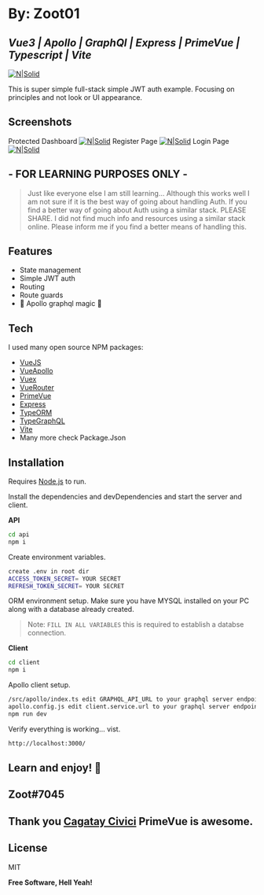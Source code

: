 # By: Zoot01

## _Vue3 | Apollo | GraphQl | Express | PrimeVue | Typescript | Vite_

[![N|Solid](https://dimitr.im/static/d31b165dbfd8518bff91e72e987566cb/78597/vue-apollo-graphql.png)](https://dimitr.im/static/d31b165dbfd8518bff91e72e987566cb/78597/vue-apollo-graphql.png)

This is super simple full-stack simple JWT auth example. Focusing on principles and not look or UI appearance.

## Screenshots

Protected Dashboard
[![N|Solid](https://i.imgur.com/t1tCeBs.jpg)](https://i.imgur.com/t1tCeBs.jpg)
Register Page
[![N|Solid](https://i.imgur.com/8WfL53F.jpg)](https://i.imgur.com/8WfL53F.jpg)
Login Page
[![N|Solid](https://i.imgur.com/rFWAtbs.jpg)](https://i.imgur.com/rFWAtbs.jpg)

## - FOR LEARNING PURPOSES ONLY -

> Just like everyone else I am still learning...
> Although this works well I am not sure if it is the best way
> of going about handling Auth. If you find a better way of going
> about Auth using a similar stack. PLEASE SHARE.
> I did not find much info and resources using a similar stack online.
> Please inform me if you find a better means of handling this.

## Features

- State management
- Simple JWT auth
- Routing
- Route guards
- 🚀 Apollo graphql magic 🚀

## Tech

I used many open source NPM packages:

- [VueJS](https://v3.vuejs.org/)
- [VueApollo](https://v4.apollo.vuejs.org/)
- [Vuex](https://next.vuex.vuejs.org/)
- [VueRouter](https://next.router.vuejs.org/)
- [PrimeVue](https://primefaces.org/primevue/showcase/#/)
- [Express](https://expressjs.com/)
- [TypeORM](https://typeorm.io/#/)
- [TypeGraphQL](https://typegraphql.com/)
- [Vite](https://vitejs.dev/)
- Many more check Package.Json

## Installation

Requires [Node.js](https://nodejs.org/) to run.

Install the dependencies and devDependencies and start the server and client.

**API**

```sh
cd api
npm i
```

Create environment variables.

```sh
create .env in root dir
ACCESS_TOKEN_SECRET= YOUR SECRET
REFRESH_TOKEN_SECRET= YOUR SECRET
```

ORM environment setup.
Make sure you have MYSQL installed on your PC along with a database already created.

> Note: `FILL IN ALL VARIABLES` this is required to establish a databse connection.

**Client**

```sh
cd client
npm i
```

Apollo client setup.

```sh
/src/apollo/index.ts edit GRAPHQL_API_URL to your graphql server endpoint
apollo.config.js edit client.service.url to your graphql server endpoint
npm run dev
```

Verify everything is working... vist.

```sh
http://localhost:3000/
```

## Learn and enjoy! 🍪

## Zoot#7045

## Thank you [Cagatay Civici](https://typeorm.io/#/) PrimeVue is awesome.

## License

MIT

**Free Software, Hell Yeah!**
